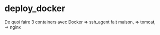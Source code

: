# deploy_docker
De quoi faire 3 containers avec Docker => ssh_agent fait maison, => tomcat, => nginx
